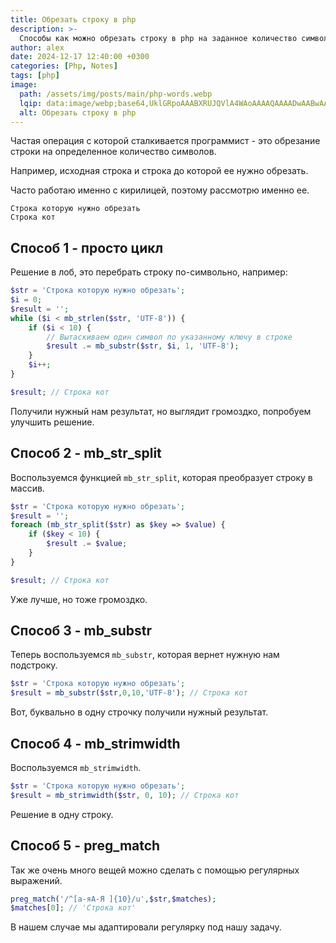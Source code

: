 ```yaml
---
title: Обрезать строку в php
description: >-
  Способы как можно обрезать строку в php на заданное количество символов
author: alex
date: 2024-12-17 12:40:00 +0300
categories: [Php, Notes]
tags: [php]
image:
  path: /assets/img/posts/main/php-words.webp
  lqip: data:image/webp;base64,UklGRpoAAABXRUJQVlA4WAoAAAAQAAAADwAABwAAQUxQSDIAAAARL0AmbZurmr57yyIiqE8oiG0bejIYEQTgqiDA9vqnsUSI6H+oAERp2HZ65qP/VIAWAFZQOCBCAAAA8AEAnQEqEAAIAAVAfCWkAALp8sF8rgRgAP7o9FDvMCkMde9PK7euH5M1m6VWoDXf2FkP3BqV0ZYbO6NA/VFIAAAA
  alt: Обрезать строку в php
---
```


Частая операция с которой сталкивается программист - это обрезание строки на определенное количество символов.

Например, исходная строка и строка до которой ее нужно обрезать.

Часто работаю именно с кирилицей, поэтому рассмотрю именно ее.

````text
Строка которую нужно обрезать
Строка кот
````

## Способ 1 - просто цикл

Решение в лоб, это перебрать строку по-символьно, например:

````php
$str = 'Строка которую нужно обрезать';
$i = 0;
$result = '';
while ($i < mb_strlen($str, 'UTF-8')) {
    if ($i < 10) {
        // Вытаскиваем один символ по указанному ключу в строке
        $result .= mb_substr($str, $i, 1, 'UTF-8');
    }
    $i++;
}

$result; // Строка кот
````

Получили нужный нам результат, но выглядит громоздко, попробуем улучшить решение.

## Способ 2 - mb_str_split

Воспользуемся функцией `mb_str_split`, которая преобразует строку в массив.

````php
$str = 'Строка которую нужно обрезать';
$result = '';
foreach (mb_str_split($str) as $key => $value) {
    if ($key < 10) {
        $result .= $value;
    }
}

$result; // Строка кот
````

Уже лучше, но тоже громоздко.

## Способ 3 - mb_substr

Теперь воспользуемся `mb_substr`, которая вернет нужную нам подстроку.

````php
$str = 'Строка которую нужно обрезать';
$result = mb_substr($str,0,10,'UTF-8'); // Строка кот
````

Вот, буквально в одну строчку получили нужный результат.

## Способ 4 - mb_strimwidth

Воспользуемся `mb_strimwidth`.

````php
$str = 'Строка которую нужно обрезать';
$result = mb_strimwidth($str, 0, 10); // Строка кот
````

Решение в одну строку.

## Способ 5 - preg_match

Так же очень много вещей можно сделать с помощью регулярных выражений.

````php
preg_match('/^[а-яА-Я ]{10}/u',$str,$matches);
$matches[0]; // 'Строка кот'
````

В нашем случае мы адаптировали регулярку под нашу задачу.
